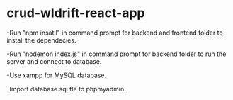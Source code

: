 # crud-wldrift-react-app

-Run "npm insatll" in command prompt for backend and frontend folder to install the dependecies.

-Run "nodemon index.js" in command prompt  for backend folder to run the server and connect to database.

-Use xampp for MySQL database.

-Import database.sql fle to phpmyadmin.
